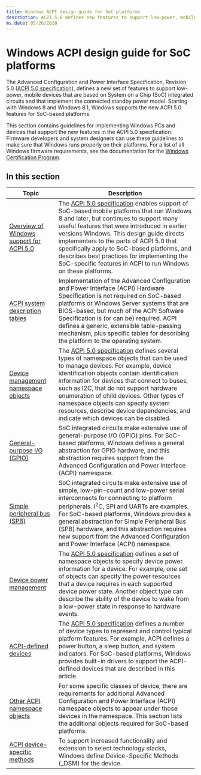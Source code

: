 ```yaml
---
title: Windows ACPI design guide for SoC platforms
description: ACPI 5.0 defines new features to support low-power, mobile devices based on SoC ICs that implement the connected standby power model.
ms.date: 05/26/2020
---
```


# Windows ACPI design guide for SoC platforms

The Advanced Configuration and Power Interface Specification, Revision 5.0 ([ACPI 5.0 specification](https://uefi.org/specifications)), defines a new set of features to support low-power, mobile devices that are based on System on a Chip (SoC) integrated circuits and that implement the connected standby power model. Starting with Windows 8 and Windows 8.1, Windows supports the new ACPI 5.0 features for SoC-based platforms.

This section contains guidelines for implementing Windows PCs and devices that support the new features in the ACPI 5.0 specification. Firmware developers and system designers can use these guidelines to make sure that Windows runs properly on their platforms. For a list of all Windows firmware requirements, see the documentation for the [Windows Certification Program](/previous-versions/windows/hardware/hck/jj124227(v=vs.85)).

## In this section

| Topic | Description |
|--|--|
| [Overview of Windows support for ACPI 5.0](overview-of-windows-support-for-acpi-5-0.md) | The [ACPI 5.0 specification](https://uefi.org/specifications) enables support of SoC-based mobile platforms that run Windows 8 and later, but continues to support many useful features that were introduced in earlier versions Windows. This design guide directs implementers to the parts of ACPI 5.0 that specifically apply to SoC-based platforms, and describes best practices for implementing the SoC-specific features in ACPI to run Windows on these platforms. |
| [ACPI system description tables](acpi-system-description-tables.md) | Implementation of the Advanced Configuration and Power Interface (ACPI) Hardware Specification is not required on SoC-based platforms or Windows Server systems that are BIOS-based, but much of the ACPI Software Specification is (or can be) required. ACPI defines a generic, extensible table-passing mechanism, plus specific tables for describing the platform to the operating system. |
| [Device management namespace objects](device-management-namespace-objects.md) | The [ACPI 5.0 specification](https://uefi.org/specifications) defines several types of namespace objects that can be used to manage devices. For example, device identification objects contain identification information for devices that connect to buses, such as I2C, that do not support hardware enumeration of child devices. Other types of namespace objects can specify system resources, describe device dependencies, and indicate which devices can be disabled. |
| [General-purpose I/O (GPIO)](general-purpose-i-o--gpio-.md) | SoC integrated circuits make extensive use of general-purpose I/O (GPIO) pins. For SoC-based platforms, Windows defines a general abstraction for GPIO hardware, and this abstraction requires support from the Advanced Configuration and Power Interface (ACPI) namespace. |
| [Simple peripheral bus (SPB)](simple-peripheral-bus--spb-.md) | SoC integrated circuits make extensive use of simple, low-pin-count and low-power serial interconnects for connecting to platform peripherals. I<sup>2</sup>C, SPI and UARTs are examples. For SoC-based platforms, Windows provides a general abstraction for Simple Peripheral Bus (SPB) hardware, and this abstraction requires new support from the Advanced Configuration and Power Interface (ACPI) namespace. |
| [Device power management](device-power-management.md) | The [ACPI 5.0 specification](https://uefi.org/specifications) defines a set of namespace objects to specify device power information for a device. For example, one set of objects can specify the power resources that a device requires in each supported device power state. Another object type can describe the ability of the device to wake from a low-power state in response to hardware events. |
| [ACPI-defined devices](acpi-defined-devices.md) | The [ACPI 5.0 specification](https://uefi.org/specifications) defines a number of device types to represent and control typical platform features. For example, ACPI defines a power button, a sleep button, and system indicators. For SoC-based platforms, Windows provides built-in drivers to support the ACPI-defined devices that are described in this article. |
| [Other ACPI namespace objects](other-acpi-namespace-objects.md) | For some specific classes of device, there are requirements for additional Advanced Configuration and Power Interface (ACPI) namespace objects to appear under those devices in the namespace. This section lists the additional objects required for SoC-based platforms. |
| [ACPI device-specific methods](acpi-device-specific-methods.md) | To support increased functionality and extension to select technology stacks, Windows define Device-Specific Methods (_DSM) for the device. |
